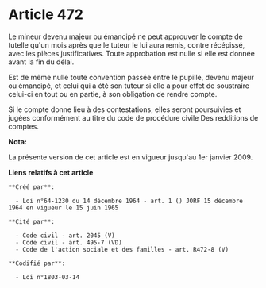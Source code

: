# Article 472

Le mineur devenu majeur ou émancipé ne peut approuver le compte de tutelle qu'un mois après que le tuteur le lui aura remis,
contre récépissé, avec les pièces justificatives. Toute approbation est nulle si elle est donnée avant la fin du délai.

Est de même nulle toute convention passée entre le pupille, devenu majeur ou émancipé, et celui qui a été son tuteur si elle
a pour effet de soustraire celui-ci en tout ou en partie, à son obligation de rendre compte.

Si le compte donne lieu à des contestations, elles seront poursuivies et jugées conformément au titre du code de procédure
civile Des redditions de comptes.

**Nota:**

La présente version de cet article est en vigueur jusqu'au 1er janvier 2009.

**Liens relatifs à cet article**

	**Créé par**:

	  - Loi n°64-1230 du 14 décembre 1964 - art. 1 () JORF 15 décembre 1964 en vigueur le 15 juin 1965

	**Cité par**:

	  - Code civil - art. 2045 (V)
	  - Code civil - art. 495-7 (VD)
	  - Code de l'action sociale et des familles - art. R472-8 (V)

	**Codifié par**:

	  - Loi n°1803-03-14
